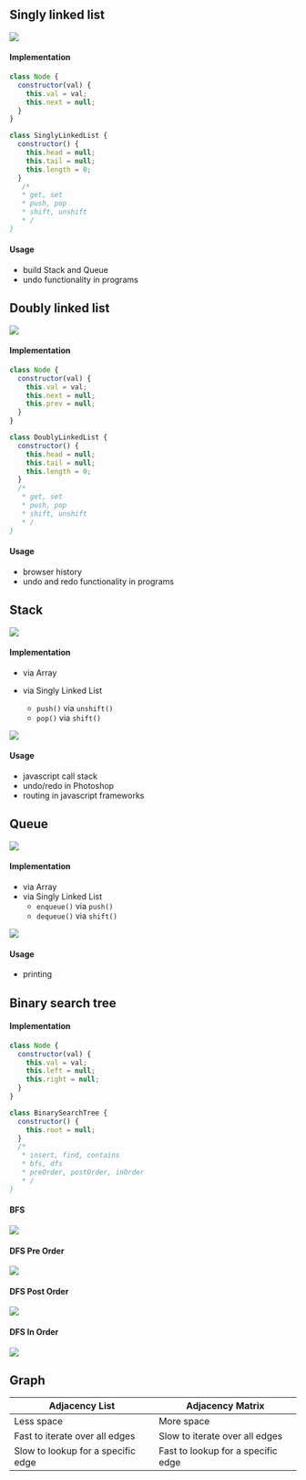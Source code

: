 ## Singly linked list

![](assets/2020-05-02_18h15_59.jpg)

#### Implementation

```js
class Node {
  constructor(val) {
    this.val = val;
    this.next = null;
  }
}
```

```js
class SinglyLinkedList {
  constructor() {
    this.head = null;
    this.tail = null;
    this.length = 0;
  }
   /*
   * get, set
   * push, pop
   * shift, unshift
   * /
}
```

#### Usage

- build Stack and Queue
- undo functionality in programs

## Doubly linked list

![](assets/2020-05-02_18h17_40.jpg)

#### Implementation

```js
class Node {
  constructor(val) {
    this.val = val;
    this.next = null;
    this.prev = null;
  }
}
```

```js
class DoublyLinkedList {
  constructor() {
    this.head = null;
    this.tail = null;
    this.length = 0;
  }
  /*
   * get, set
   * push, pop
   * shift, unshift
   * /
}
```

#### Usage

- browser history
- undo and redo functionality in programs

## Stack

![](assets/stack.jpg)

#### Implementation

- via Array
- via Singly Linked List

  - `push()` via `unshift()`
  - `pop()` via `shift()`

![](assets/unshift-shift.gif)

#### Usage

- javascript call stack
- undo/redo in Photoshop
- routing in javascript frameworks

## Queue

![](assets/queue.jpg)

#### Implementation

- via Array
- via Singly Linked List
  - `enqueue()` via `push()`
  - `dequeue()` via `shift()`

![](assets/push-shift.gif)

#### Usage

- printing

## Binary search tree

#### Implementation

```js
class Node {
  constructor(val) {
    this.val = val;
    this.left = null;
    this.right = null;
  }
}
```

```js
class BinarySearchTree {
  constructor() {
    this.root = null;
  }
  /*
   * insert, find, contains
   * bfs, dfs
   * preOrder, postOrder, inOrder
   * /
}
```

#### BFS

![](assets/bfs.gif)

#### DFS Pre Order

![](assets/preorder.gif)

#### DFS Post Order

![](assets/postorder.gif)

#### DFS In Order

![](assets/inorder.gif)

## Graph

| Adjacency List                     | Adjacency Matrix                   |
| ---------------------------------- | ---------------------------------- |
| Less space                         | More space                         |
| Fast to iterate over all edges     | Slow to iterate over all edges     |
| Slow to lookup for a specific edge | Fast to lookup for a specific edge |
